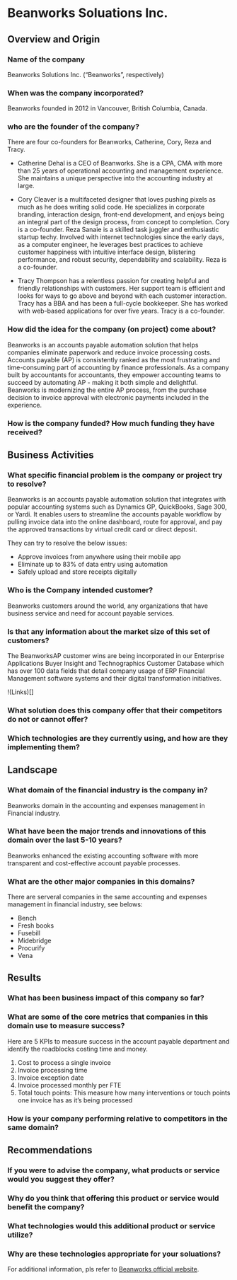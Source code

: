 # Beanworks Soluations Inc. 

## Overview and Origin 

### Name of the company
Beanworks Solutions Inc.  (“Beanworks”, respectively) 

### When was the company incorporated?
Beanworks founded in 2012 in Vancouver, British Columbia, Canada. 

### who are the founder of the company?
There are four co-founders for Beanworks, Catherine, Cory, Reza and Tracy. 

- Catherine Dehal is a CEO of Beanworks.  She is a CPA, CMA with more than 25 years of operational accounting and management experience.  She maintains a unique perspective into the accounting industry at large.  

- Cory Cleaver is a multifaceted designer that loves pushing pixels as much as he does writing solid code. He specializes in corporate branding, interaction design, front-end development, and enjoys being an integral part of the design process, from concept to completion. Cory is a co-founder.
Reza Sanaie is a skilled task juggler and enthusiastic startup techy. Involved with internet technologies since the early days, as a computer engineer, he leverages best practices to achieve customer happiness with intuitive interface design, blistering performance, and robust security, dependability and scalability. Reza is a co-founder.

- Tracy Thompson has a relentless passion for creating helpful and friendly relationships with customers. Her support team is efficient and looks for ways to go above and beyond with each customer interaction. Tracy has a BBA and has been a full-cycle bookkeeper. She has worked with web-based applications for over five years. Tracy is a co-founder.

### How did the idea for the company (on project) come about?
Beanworks is an accounts payable automation solution that helps companies eliminate paperwork and reduce invoice processing costs. Accounts payable (AP) is consistently ranked as the most frustrating and time-consuming part of accounting by finance professionals. As a company built by accountants for accountants, they empower accounting teams to succeed by automating AP - making it both simple and delightful.  Beanworks is modernizing the entire AP process, from the purchase decision to invoice approval with electronic payments included in the experience.

### How is the company funded? How much funding they have received?

## Business Activities 

### What specific financial problem is the company or project try to resolve?
Beanworks is an accounts payable automation solution that integrates with popular accounting systems such as Dynamics GP, QuickBooks, Sage 300, or Yardi. It enables users to streamline the accounts payable workflow by pulling invoice data into the online dashboard, route for approval, and pay the approved transactions by virtual credit card or direct deposit.

They can try to resolve the below issues:

- Approve invoices from anywhere using their mobile app
- Eliminate up to 83% of data entry using automation
- Safely upload and store receipts digitally

### Who is the Company intended customer?
Beanworks customers around the world, any organizations that have business service and need for account payable services. 

### Is that any information about the market size of this set of customers? 
The BeanworksAP customer wins are being incorporated in our Enterprise Applications Buyer Insight and Technographics Customer Database which has over 100 data fields that detail company usage of ERP Financial Management software systems and their digital transformation initiatives. 

!(Links)[]

### What solution does this company offer that their competitors do not or cannot offer?  

### Which technologies are they currently using, and how are they implementing them?

## Landscape

### What domain of the financial industry is the company in?
Beanworks domain in the accounting and expenses management in Financial industry.  

### What have been the major trends and innovations of this domain over the last 5-10 years?
Beanworks enhanced the existing accounting software with more transparent and cost-effective account payable processes. 

### What are the other major companies in this domains?
There are serveral companies in the same accounting and expenses management in financial industry, see belows:
- Bench
- Fresh books
- Fusebill
- Midebridge 
- Procurify 
- Vena 

## Results

### What has been business impact of this company so far?

### What are some of the core metrics that companies in this domain use to measure success? 
Here are 5 KPIs to measure success in the account payable department and identify the roadblocks costing time and money. 

1.	Cost to process a single invoice
2.	Invoice processing time
3.	Invoice exception date 
4.	Invoice processed monthly per FTE
5.	Total touch points: This measure how many interventions or touch points one invoice has as it’s being processed

### How is your company performing relative to competitors in the same domain?

## Recommendations

### If you were to advise the company, what products or service would you suggest they offer?


### Why do you think that offering this product or service would benefit the company?

### What technologies would this additional product or service utilize?

### Why are these technologies appropriate for your soluations?

For additional information, pls refer to [Beanworks official website](https://www.beanworks.com/).


